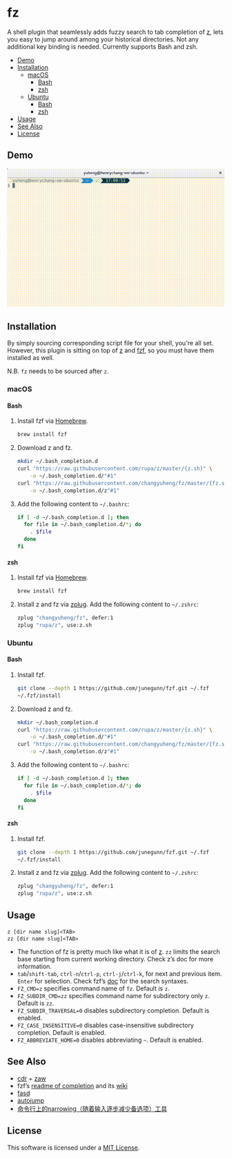 # fz

A shell plugin that seamlessly adds fuzzy search to tab completion of
[z](https://github.com/rupa/z),
lets you easy to jump around among your historical directories.
Not any additional key binding is needed. Currently supports Bash and zsh.

* [Demo](#demo)
* [Installation](#installation)
   * [macOS](#macos)
      * [Bash](#bash)
      * [zsh](#zsh)
   * [Ubuntu](#ubuntu)
      * [Bash](#bash-1)
      * [zsh](#zsh-1)
* [Usage](#usage)
* [See Also](#see-also)
* [License](#license)

## Demo

![gif-demo](fz-demo.gif)

## Installation

By simply sourcing corresponding script file for your shell, you're all set.
However, this plugin is sitting on top of [z](https://github.com/rupa/z) and
[fzf](https://github.com/junegunn/fzf), so you must have them installed as well.

N.B. `fz` needs to be sourced after `z`.

### macOS

#### Bash

1. Install fzf via [Homebrew](https://brew.sh/).

    ```sh
    brew install fzf
    ```

2. Download z and fz.

    ```sh
    mkdir ~/.bash_completion.d
    curl "https://raw.githubusercontent.com/rupa/z/master/{z.sh}" \
        -o ~/.bash_completion.d/"#1"
    curl "https://raw.githubusercontent.com/changyuheng/fz/master/{fz.sh}" \
        -o ~/.bash_completion.d/z"#1"
    ```

3. Add the following content to `~/.bashrc`:

    ```sh
    if [ -d ~/.bash_completion.d ]; then
      for file in ~/.bash_completion.d/*; do
        . $file
      done
    fi
    ```

#### zsh

1. Install fzf via [Homebrew](https://brew.sh/).

    ```sh
    brew install fzf
    ```

2. Install z and fz via [zplug](https://github.com/zplug/zplug).
    Add the following content to `~/.zshrc`:

    ```sh
    zplug "changyuheng/fz", defer:1
    zplug "rupa/z", use:z.sh
    ```

### Ubuntu

#### Bash

1. Install fzf.

    ```sh
    git clone --depth 1 https://github.com/junegunn/fzf.git ~/.fzf
    ~/.fzf/install
    ```

2. Download z and fz.

    ```sh
    mkdir ~/.bash_completion.d
    curl "https://raw.githubusercontent.com/rupa/z/master/{z.sh}" \
        -o ~/.bash_completion.d/"#1"
    curl "https://raw.githubusercontent.com/changyuheng/fz/master/{fz.sh}" \
        -o ~/.bash_completion.d/z"#1"
    ```

3. Add the following content to `~/.bashrc`:

    ```sh
    if [ -d ~/.bash_completion.d ]; then
      for file in ~/.bash_completion.d/*; do
        . $file
      done
    fi
    ```

#### zsh

1. Install fzf.

    ```sh
    git clone --depth 1 https://github.com/junegunn/fzf.git ~/.fzf
    ~/.fzf/install
    ```

2. Install z and fz via [zplug](https://github.com/zplug/zplug).
    Add the following content to `~/.zshrc`:

    ```sh
    zplug "changyuheng/fz", defer:1
    zplug "rupa/z", use:z.sh
    ```

## Usage

```
z [dir name slug]<TAB>
zz [dir name slug]<TAB>
```

- The function of fz is pretty much like what it is of
    [z](https://github.com/rupa/z).
    `zz` limits the search base starting from current working directory.
    Check z’s doc for more information.
- `tab`/`shift-tab`, `ctrl-n`/`ctrl-p`, `ctrl-j`/`ctrl-k`,
    for next and previous item. `Enter` for selection.
    Check fzf’s [doc](https://github.com/junegunn/fzf#search-syntax)
    for the search syntaxes.
- `FZ_CMD=z` specifies command name of `fz`. Default is `z`.
- `FZ_SUBDIR_CMD=zz` specifies command name for subdirectory only `z`.
    Default is `zz`.
- `FZ_SUBDIR_TRAVERSAL=0` disables subdirectory completion.
    Default is enabled.
- `FZ_CASE_INSENSITIVE=0` disables case-insensitive subdirectory completion.
    Default is enabled.
- `FZ_ABBREVIATE_HOME=0` disables abbreviating `~`.  Default is enabled.

## See Also

- [cdr](https://github.com/willghatch/zsh-cdr) + [zaw](https://github.com/zsh-users/zaw)
- fzf’s [readme of completion](https://github.com/junegunn/fzf#fuzzy-completion-for-bash-and-zsh)
    and its [wiki](https://github.com/junegunn/fzf/wiki)
- [fasd](https://github.com/clvv/fasd)
- [autojump](https://github.com/wting/autojump)
- [命令行上的narrowing（随着输入逐步减少备选项）工具](http://www.cnblogs.com/bamanzi/p/cli-narrowing-tools.html)

## License

This software is licensed under a [MIT License](LICENSE).
